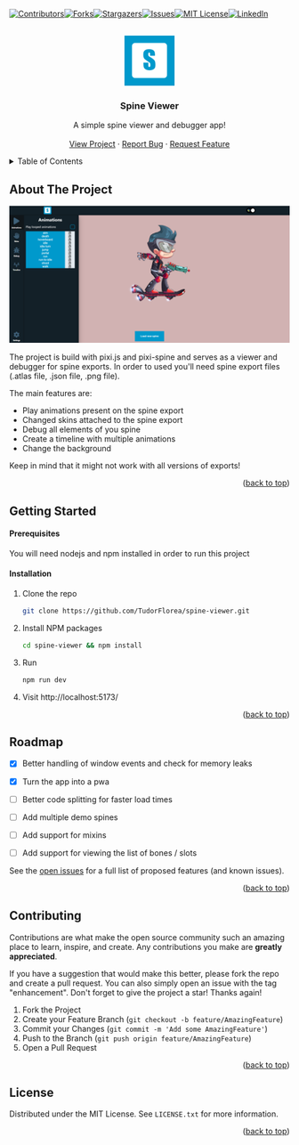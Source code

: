 <a name="readme-top"></a>

<!-- PROJECT SHIELDS -->
[![Contributors][contributors-shield]][contributors-url][![Forks][forks-shield]][forks-url][![Stargazers][stars-shield]][stars-url][![Issues][issues-shield]][issues-url][![MIT License][license-shield]][license-url][![LinkedIn][linkedin-shield]][linkedin-url]



<!-- PROJECT LOGO -->
<br />
<div align="center">
  <a href="https://github.com/TudorFlorea/spine-viewer">
    <img src="images/logo_large.png" alt="Logo" width="90" height="90">
  </a>

  <h3 align="center">Spine Viewer</h3>

  <p align="center">
    A simple spine viewer and debugger app!
    <br />
    <br />
    <a href="https://spine-viewer.netlify.app">View Project</a>
    ·
    <a href="https://github.com/TudorFlorea/spine-viewer/issues">Report Bug</a>
    ·
    <a href="https://github.com/TudorFlorea/spine-viewer/issues">Request Feature</a>
  </p>
</div>



<!-- TABLE OF CONTENTS -->
<details>
  <summary>Table of Contents</summary>
  <ol>
    <li>
      <a href="#about-the-project">About The Project</a>
    </li>
    <li>
      <a href="#getting-started">Getting Started</a>
      <ul>
        <li><a href="#prerequisites">Prerequisites</a></li>
        <li><a href="#installation">Installation</a></li>
      </ul>
    </li>
    <li><a href="#roadmap">Roadmap</a></li>
    <li><a href="#contributing">Contributing</a></li>
    <li><a href="#license">License</a></li>
  </ol>
</details>



<!-- ABOUT THE PROJECT -->
## About The Project

[![Product Name Screen Shot][product-screenshot]](https://spine-viewer.netlify.app)

The project is build with pixi.js and pixi-spine and serves as a viewer and debugger for spine exports. In order to used you'll need spine export files (.atlas file, .json file, .png file).

The main features are:
* Play animations present on the spine export
* Changed skins attached to the spine export
* Debug all elements of you spine
* Create a timeline with multiple animations
* Change the background

Keep in mind that it might not work with all versions of exports!

<p align="right">(<a href="#readme-top">back to top</a>)</p>


<!-- GETTING STARTED -->
## Getting Started

#### Prerequisites

You will need nodejs and npm installed in order to run this project

#### Installation

1. Clone the repo
   ```sh
   git clone https://github.com/TudorFlorea/spine-viewer.git
   ```
2. Install NPM packages
   ```sh
   cd spine-viewer && npm install
   ```
3. Run 
   ```sh
   npm run dev
   ```
4. Visit http://localhost:5173/

<p align="right">(<a href="#readme-top">back to top</a>)</p>



<!-- ROADMAP -->
## Roadmap

- [x] Better handling of window events and check for memory leaks
- [x] Turn the app into a pwa
- [ ] Better code splitting for faster load times
- [ ] Add multiple demo spines
- [ ] Add support for mixins
- [ ] Add support for viewing the list of bones / slots


See the [open issues](https://github.com/TudorFlorea/spine-viewer/issues) for a full list of proposed features (and known issues).

<p align="right">(<a href="#readme-top">back to top</a>)</p>



<!-- CONTRIBUTING -->
## Contributing

Contributions are what make the open source community such an amazing place to learn, inspire, and create. Any contributions you make are **greatly appreciated**.

If you have a suggestion that would make this better, please fork the repo and create a pull request. You can also simply open an issue with the tag "enhancement".
Don't forget to give the project a star! Thanks again!

1. Fork the Project
2. Create your Feature Branch (`git checkout -b feature/AmazingFeature`)
3. Commit your Changes (`git commit -m 'Add some AmazingFeature'`)
4. Push to the Branch (`git push origin feature/AmazingFeature`)
5. Open a Pull Request

<p align="right">(<a href="#readme-top">back to top</a>)</p>



<!-- LICENSE -->
## License

Distributed under the MIT License. See `LICENSE.txt` for more information.

<p align="right">(<a href="#readme-top">back to top</a>)</p>






<!-- MARKDOWN LINKS & IMAGES https://github.com/TudorFlorea/spine-viewer -->
<!-- https://www.markdownguide.org/basic-syntax/#reference-style-links -->
[contributors-shield]: https://img.shields.io/github/contributors/TudorFlorea/spine-viewer.svg?style=for-the-badge
[contributors-url]: https://github.com/TudorFlorea/spine-viewer/graphs/contributors
[forks-shield]: https://img.shields.io/github/forks/TudorFlorea/spine-viewer.svg?style=for-the-badge
[forks-url]: https://github.com/TudorFlorea/spine-viewer/network/members
[stars-shield]: https://img.shields.io/github/stars/TudorFlorea/spine-viewer.svg?style=for-the-badge
[stars-url]: https://github.com/TudorFlorea/spine-viewer/stargazers
[issues-shield]: https://img.shields.io/github/issues/TudorFlorea/spine-viewer.svg?style=for-the-badge
[issues-url]: https://github.com/TudorFlorea/spine-viewer/issues
[license-shield]: https://img.shields.io/github/license/TudorFlorea/spine-viewer.svg?style=for-the-badge
[license-url]: https://github.com/TudorFlorea/spine-viewer/blob/master/LICENSE.txt
[linkedin-shield]: https://img.shields.io/badge/-LinkedIn-black.svg?style=for-the-badge&logo=linkedin&colorB=555
[linkedin-url]: https://www.linkedin.com/in/tudor-florea-772239118/
[product-screenshot]: images/app_screenshot.png